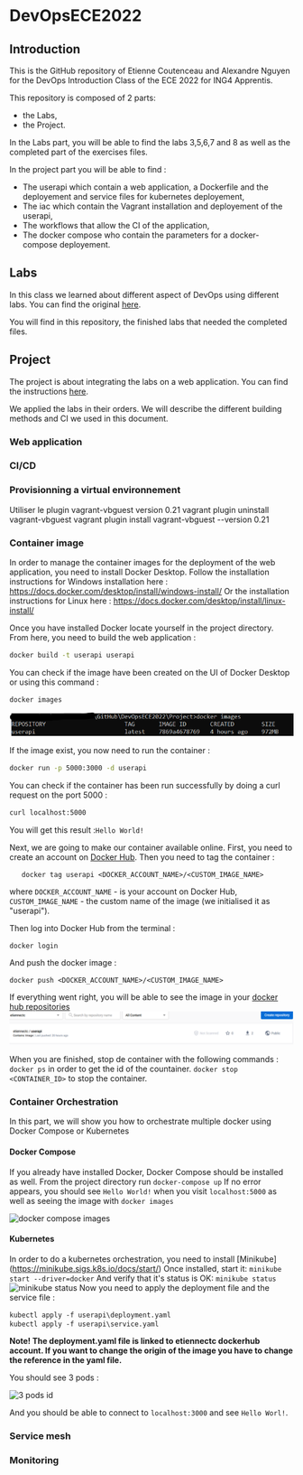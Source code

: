 # DevOpsECE2022

## Introduction
This is the GitHub repository of Etienne Coutenceau and Alexandre Nguyen for the DevOps Introduction Class of the ECE 2022 for ING4 Apprentis.

This repository is composed of 2 parts:
   - the Labs,
   - the Project. 

In the Labs part, you will be able to find the labs 3,5,6,7 and 8 as well as the completed part of the exercises files. 

In the project part you will be able to find :
   - The userapi which contain a web application, a Dockerfile and the deployement and service files for kubernetes deployement,
   - The iac which contain the Vagrant installation and deployement of the userapi,
   - The workflows that allow the CI of the application,
   - The docker compose who contain the parameters for a docker-compose deployement.
## Labs
In this class we learned about different aspect of DevOps using different labs. You can find the original [here](https://github.com/adaltas/ece-devops-2022-fall).

You will find in this repository, the finished labs that needed the completed files.
## Project
The project is about integrating the labs on a web application. You can find the instructions [here](https://github.com/adaltas/ece-devops-2022-fall/blob/main/project/instructions.md).

We applied the labs in their orders. We will describe the different building methods and CI we used in this document.
### Web application

### CI/CD

### Provisionning a virtual environnement

Utiliser le plugin vagrant-vbguest version 0.21
vagrant plugin uninstall vagrant-vbguest
vagrant plugin install vagrant-vbguest --version 0.21

### Container image
In order to manage the container images for the deployment of the web application, you need to install Docker Desktop.
Follow the installation instructions for Windows installation here : https://docs.docker.com/desktop/install/windows-install/
Or the installation instructions for Linux here : https://docs.docker.com/desktop/install/linux-install/

Once you have installed Docker locate yourself in the project directory.
From here, you need to build the web application :
```bash
docker build -t userapi userapi
```
You can check if the image have been created on the UI of Docker Desktop or using this command :
```bash
docker images
```
![docker images](/images/docker.png "docker image")

If the image exist, you now need to run the container :
```bash
docker run -p 5000:3000 -d userapi
```
You can check if the container has been run successfully by doing a curl request on the port 5000 :
```bash
curl localhost:5000
```
You will get this result :`Hello World!`

Next, we are going to make our container available online. First, you need to create an account on [Docker Hub](https://hub.docker.com/).
Then you need to tag the container :
```
   docker tag userapi <DOCKER_ACCOUNT_NAME>/<CUSTOM_IMAGE_NAME>
```
where `DOCKER_ACCOUNT_NAME` - is your account on Docker Hub, `CUSTOM_IMAGE_NAME` - the custom name of the image (we initialised it as "userapi").

Then log into Docker Hub from the terminal : 
   ```
   docker login
   ```
And push the docker image :
   ```
   docker push <DOCKER_ACCOUNT_NAME>/<CUSTOM_IMAGE_NAME>
   ```
If everything went right, you will be able to see the image in your [docker hub repositories](https://hub.docker.com/repositories)
![docker hub images](/images/dockerHub.png "docker hub")

When you are finished, stop de container with the following commands :
`docker ps` in order to get the id of the countainer.
`docker stop <CONTAINER_ID>` to stop the container.

### Container Orchestration
In this part, we will show you how to orchestrate multiple docker using Docker Compose or Kubernetes
#### Docker Compose
If you already have installed Docker, Docker Compose should be installed as well.
From the project directory run 
```docker-compose up```
If no error appears, you should see `Hello World!` when you visit `localhost:5000` as well as seeing the image with `docker images`

![docker compose images](/images/dockerCompose.png "docker compose")

#### Kubernetes
In order to do a kubernetes orchestration, you need to install [Minikube] (https://minikube.sigs.k8s.io/docs/start/)
Once installed, start it: 
```minikube start --driver=docker```
And verify that it's status is OK:
```minikube status```
![minikube status](/images/minikubeStatus.png "minikube status")
Now you need to apply the deployment file and the service file :
```
kubectl apply -f userapi\deployment.yaml
kubectl apply -f userapi\service.yaml
```
**Note! The deployment.yaml file is linked to etiennectc dockerhub account. If you want to change the origin of the image you have to change the reference in the yaml file.**

You should see 3 pods :

![3 pods id](/images/3pods.png "3 Pods")

And you should be able to connect to `localhost:3000` and see `Hello Worl!`.
### Service mesh

### Monitoring


